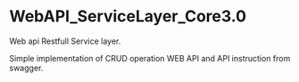 # WebAPI_ServiceLayer_Core3.0
Web api Restfull Service layer.

Simple implementation of CRUD operation WEB API and API instruction from swagger.
